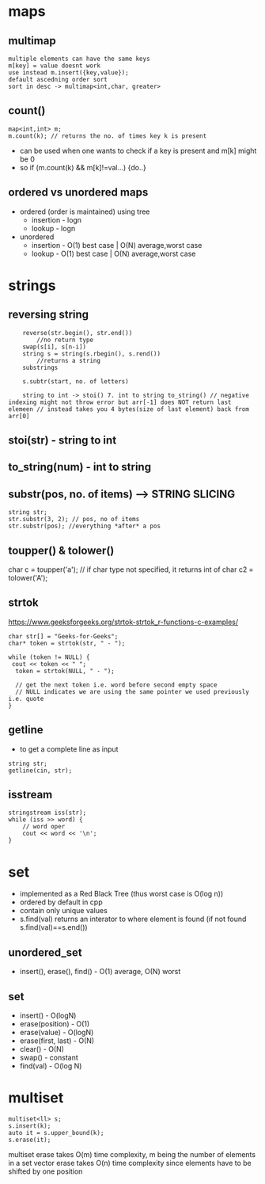 # maps
## multimap

    multiple elements can have the same keys
    m[key] = value doesnt work
    use instead m.insert({key,value});
    default ascedning order sort
    sort in desc -> multimap<int,char, greater>

## count()
```
map<int,int> m;
m.count(k); // returns the no. of times key k is present
```
- can be used when one wants to check if a key is present and m[k] might be 0
- so if (m.count(k) && m[k]!=val...) {do..}

## ordered vs unordered maps
- ordered (order is maintained) using tree
  - insertion - logn
  - lookup - logn
- unordered
  - insertion - O(1) best case | O(N) average,worst case
  - lookup - O(1) best case | O(N) average,worst case

# strings
## reversing string
```
    reverse(str.begin(), str.end())
        //no return type
    swap(s[i], s[n-i])
    string s = string(s.rbegin(), s.rend())
        //returns a string
    substrings

    s.subtr(start, no. of letters)

    string to int -> stoi() 7. int to string to_string() // negative indexing might not throw error but arr[-1] does NOT return last elemeen // instead takes you 4 bytes(size of last element) back from arr[0]
```
## stoi(str) - string to int
## to_string(num) - int to string
## substr(pos, no. of items) --> STRING SLICING
```
string str;
str.substr(3, 2); // pos, no of items
str.substr(pos); //everything *after* a pos
```
## toupper() & tolower()
char c = toupper('a'); // if char type not specified, it returns int of
char c2 = tolower('A');
## strtok
https://www.geeksforgeeks.org/strtok-strtok_r-functions-c-examples/
```
char str[] = "Geeks-for-Geeks";
char* token = strtok(str, " - ");
 
while (token != NULL) {
 cout << token << " ";
  token = strtok(NULL, " - ");
  
  // get the next token i.e. word before second empty space
  // NULL indicates we are using the same pointer we used previously i.e. quote
}
```
## getline
- to get a complete line as input
```
string str;
getline(cin, str);
```
## isstream
```
stringstream iss(str);
while (iss >> word) {
    // word oper
    cout << word << '\n';
}
```
# set
- implemented as a Red Black Tree (thus worst case is O(log n))
- ordered by default in cpp
- contain only unique values
- s.find(val) returns an interator to where element is found (if not found s.find(val)==s.end())
## unordered_set
- insert(), erase(), find() - O(1) average, O(N) worst
## set 
- insert() - O(logN)
- erase(position)	- O(1)
- erase(value) - O(logN)
- erase(first, last) - O(N)
- clear() - O(N)
- swap() - constant
- find(val) - O(log N) 
# multiset
```
multiset<ll> s;
s.insert(k);
auto it = s.upper_bound(k);
s.erase(it);
```
multiset erase takes O(m) time complexity, m being the number of elements in a set vector erase takes O(n) time complexity since elements have to be shifted by one position
